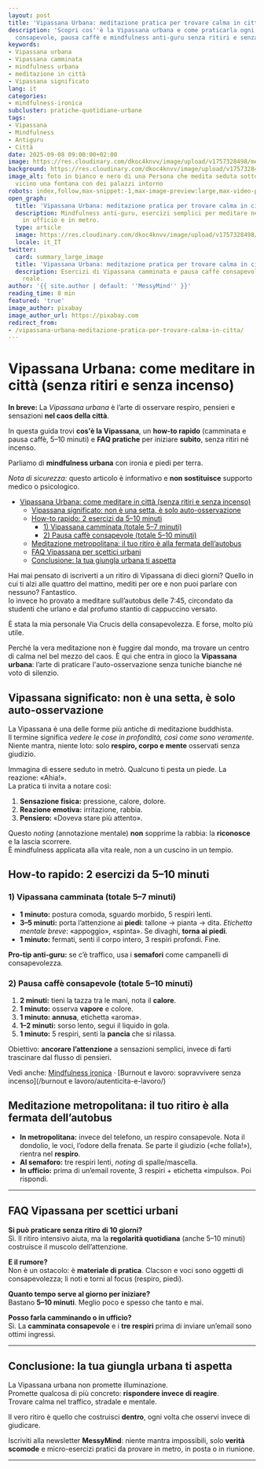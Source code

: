 ```yaml
---
layout: post
title: 'Vipassana Urbana: meditazione pratica per trovare calma in città'
description: 'Scopri cos''è la Vipassana urbana e come praticarla ogni giorno: camminata
  consapevole, pausa caffè e mindfulness anti-guru senza ritiri e senza incenso.'
keywords:
- Vipassana urbana
- Vipassana camminata
- mindfulness urbana
- meditazione in città
- Vipassana significato
lang: it
categories:
- mindfulness-ironica
subcluster: pratiche-quotidiane-urbane
tags:
- Vipassana
- Mindfulness
- Antiguru
- Città
date: 2025-09-08 09:00:00+02:00
image: https://res.cloudinary.com/dkoc4knvv/image/upload/v1757328498/meditazione_yoga_1920_ojov4j.webp
background: https://res.cloudinary.com/dkoc4knvv/image/upload/v1757328498/meditazione_yoga_600_igow0o.webp
image_alt: foto in bianco e nero di una Persona che medita seduta sotto un palazzo
  vicino una fontana con dei palazzi intorno
robots: index,follow,max-snippet:-1,max-image-preview:large,max-video-preview:-1
open_graph:
  title: 'Vipassana Urbana: meditazione pratica per trovare calma in città'
  description: Mindfulness anti-guru, esercizi semplici per meditare nel traffico,
    in ufficio e in metro.
  type: article
  image: https://res.cloudinary.com/dkoc4knvv/image/upload/v1757328498/meditazione_yoga_600_igow0o.webp
  locale: it_IT
twitter:
  card: summary_large_image
  title: 'Vipassana Urbana: meditazione pratica per trovare calma in città'
  description: Esercizi di Vipassana camminata e pausa caffè consapevole per la vita
    reale.
author: '{{ site.author | default: ''MessyMind'' }}'
reading_time: 8 min
featured: 'true'
image_author: pixabay
image_author_url: https://pixabay.com
redirect_from:
- /vipassana-urbana-meditazione-pratica-per-trovare-calma-in-citta/
---
```

# Vipassana Urbana: come meditare in città (senza ritiri e senza incenso)

**In breve:** La *Vipassana urbana* è l’arte di osservare respiro, pensieri e sensazioni **nel caos della città**.  

In questa guida trovi **cos'è la Vipassana**, un **how-to rapido** (camminata e pausa caffè, 5–10 minuti) e **FAQ pratiche** per iniziare **subito**, senza ritiri né incenso.  

Parliamo di **mindfulness urbana** con ironia e piedi per terra.

*Nota di sicurezza:* questo articolo è informativo e **non sostituisce** supporto medico o psicologico.

- [Vipassana Urbana: come meditare in città (senza ritiri e senza incenso)](#vipassana-urbana-come-meditare-in-città-senza-ritiri-e-senza-incenso)
  - [Vipassana significato: non è una setta, è solo auto-osservazione](#vipassana-significato-non-è-una-setta-è-solo-auto-osservazione)
  - [How-to rapido: 2 esercizi da 5–10 minuti](#how-to-rapido-2-esercizi-da-510-minuti)
    - [1) Vipassana camminata (totale 5–7 minuti)](#1-vipassana-camminata-totale-57-minuti)
    - [2) Pausa caffè consapevole (totale 5–10 minuti)](#2-pausa-caffè-consapevole-totale-510-minuti)
  - [Meditazione metropolitana: il tuo ritiro è alla fermata dell’autobus](#meditazione-metropolitana-il-tuo-ritiro-è-alla-fermata-dellautobus)
  - [FAQ Vipassana per scettici urbani](#faq-vipassana-per-scettici-urbani)
  - [Conclusione: la tua giungla urbana ti aspetta](#conclusione-la-tua-giungla-urbana-ti-aspetta)


Hai mai pensato di iscriverti a un ritiro di Vipassana di dieci giorni? Quello in cui ti alzi alle quattro del mattino, mediti per ore e non puoi parlare con nessuno? Fantastico.  
Io invece ho provato a meditare sull’autobus delle 7:45, circondato da studenti che urlano e dal profumo stantio di cappuccino versato. 

È stata la mia personale Via Crucis della consapevolezza. E forse, molto più utile.

Perché la vera meditazione non è fuggire dal mondo, ma trovare un centro di calma nel bel mezzo del caos. È qui che entra in gioco la **Vipassana urbana**: l’arte di praticare l'auto-osservazione senza tuniche bianche né voto di silenzio.

## Vipassana significato: non è una setta, è solo auto-osservazione

La Vipassana è una delle forme più antiche di meditazione buddhista.  
Il termine significa *vedere le cose in profondità, così come sono veramente*.  
Niente mantra, niente loto: solo **respiro, corpo e mente** osservati senza giudizio.

Immagina di essere seduto in metrò. Qualcuno ti pesta un piede. La reazione: «Ahia!».  
La pratica ti invita a notare così:

1. **Sensazione fisica:** pressione, calore, dolore.  
2. **Reazione emotiva:** irritazione, rabbia.  
3. **Pensiero:** «Doveva stare più attento».  

Questo *noting* (annotazione mentale) **non** sopprime la rabbia: la **riconosce** e la lascia scorrere.  
È mindfulness applicata alla vita reale, non a un cuscino in un tempio.


## How-to rapido: 2 esercizi da 5–10 minuti

### 1) Vipassana camminata (totale 5–7 minuti)
- **1 minuto:** postura comoda, sguardo morbido, 5 respiri lenti.  
- **3–5 minuti:** porta l’attenzione ai **piedi**: tallone → pianta → dita. *Etichetta mentale breve*: «appoggio», «spinta». Se divaghi, **torna ai piedi**.  
- **1 minuto:** fermati, senti il corpo intero, 3 respiri profondi. Fine.  

**Pro-tip anti-guru:** se c’è traffico, usa i **semafori** come campanelli di consapevolezza.

### 2) Pausa caffè consapevole (totale 5–10 minuti)
1. **2 minuti:** tieni la tazza tra le mani, nota il **calore**.  
2. **1 minuto:** osserva **vapore** e colore.  
3. **1 minuto:** **annusa**, etichetta «aroma».  
4. **1–2 minuti:** sorso lento, segui il liquido in gola.  
5. **1 minuto:** 5 respiri, senti la **pancia** che si rilassa.  

Obiettivo: **ancorare l’attenzione** a sensazioni semplici, invece di farti trascinare dal flusso di pensieri.

Vedi anche: [Mindfulness ironica](/mindfulness-ironica/) · [Burnout e lavoro: sopravvivere senza incenso](/burnout e lavoro/autenticita-e-lavoro/)

## Meditazione metropolitana: il tuo ritiro è alla fermata dell’autobus

- **In metropolitana:** invece del telefono, un respiro consapevole. Nota il dondolio, le voci, l’odore della frenata. Se parte il giudizio («che folla!»), rientra nel **respiro**.  
- **Al semaforo:** tre respiri lenti, *noting* di spalle/mascella.  
- **In ufficio:** prima di un’email rovente, 3 respiri + etichetta «impulso». Poi rispondi.  

---

## FAQ Vipassana per scettici urbani

**Si può praticare senza ritiro di 10 giorni?**  
Sì. Il ritiro intensivo aiuta, ma la **regolarità quotidiana** (anche 5–10 minuti) costruisce il muscolo dell’attenzione.

**E il rumore?**  
Non è un ostacolo: è **materiale di pratica**. Clacson e voci sono oggetti di consapevolezza; li noti e torni al focus (respiro, piedi).

**Quanto tempo serve al giorno per iniziare?**  
Bastano **5–10 minuti**. Meglio poco e spesso che tanto e mai.

**Posso farla camminando o in ufficio?**  
Sì. La **camminata consapevole** e i **tre respiri** prima di inviare un’email sono ottimi ingressi.

---

## Conclusione: la tua giungla urbana ti aspetta

La Vipassana urbana non promette illuminazione.  
Promette qualcosa di più concreto: **rispondere invece di reagire**.  
Trovare calma nel traffico, stradale e mentale.  

Il vero ritiro è quello che costruisci **dentro**, ogni volta che osservi invece di giudicare.

Iscriviti alla newsletter **MessyMind**: niente mantra impossibili, solo **verità scomode** e micro-esercizi pratici da provare in metro, in posta o in riunione.

---

<!-- FAQ Schema JSON-LD -->
<script type="application/ld+json">
{
  "@context": "https://schema.org",
  "@type": "FAQPage",
  "mainEntity": [
    {
      "@type": "Question",
      "name": "Si può praticare la Vipassana senza un ritiro di 10 giorni?",
      "acceptedAnswer": {
        "@type": "Answer",
        "text": "Sì. Il ritiro intensivo aiuta, ma la regolarità quotidiana anche di 5–10 minuti è sufficiente per iniziare a costruire consapevolezza."
      }
    },
    {
      "@type": "Question",
      "name": "Il rumore della città non è un ostacolo?",
      "acceptedAnswer": {
        "@type": "Answer",
        "text": "Il rumore diventa materiale di pratica: clacson e voci sono oggetti di consapevolezza. Li noti e torni al focus (respiro o sensazioni dei piedi)."
      }
    },
    {
      "@type": "Question",
      "name": "Quanto tempo serve ogni giorno per iniziare?",
      "acceptedAnswer": {
        "@type": "Answer",
        "text": "Bastano 5–10 minuti. Meglio poco e spesso che lunghe sessioni sporadiche."
      }
    },
    {
      "@type": "Question",
      "name": "Posso praticare Vipassana camminando o in ufficio?",
      "acceptedAnswer": {
        "@type": "Answer",
        "text": "Sì: la camminata consapevole e tre respiri prima di inviare un’email sono ottimi modi per portare Vipassana nella vita lavorativa quotidiana."
      }
    }
  ]
}
</script>
